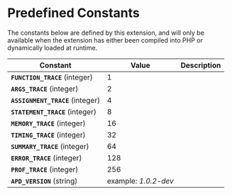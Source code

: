Predefined Constants
====================

The constants below are defined by this extension, and will only be
available when the extension has either been compiled into PHP or
dynamically loaded at runtime.

| Constant                                                   | Value                | Description |
|------------------------------------------------------------|----------------------|-------------|
| **`FUNCTION_TRACE`** (<span class="type">integer</span>)   | 1                    |             |
| **`ARGS_TRACE`** (<span class="type">integer</span>)       | 2                    |             |
| **`ASSIGNMENT_TRACE`** (<span class="type">integer</span>) | 4                    |             |
| **`STATEMENT_TRACE`** (<span class="type">integer</span>)  | 8                    |             |
| **`MEMORY_TRACE`** (<span class="type">integer</span>)     | 16                   |             |
| **`TIMING_TRACE`** (<span class="type">integer</span>)     | 32                   |             |
| **`SUMMARY_TRACE`** (<span class="type">integer</span>)    | 64                   |             |
| **`ERROR_TRACE`** (<span class="type">integer</span>)      | 128                  |             |
| **`PROF_TRACE`** (<span class="type">integer</span>)       | 256                  |             |
| **`APD_VERSION`** (<span class="type">string</span>)       | example: *1.0.2-dev* |             |
